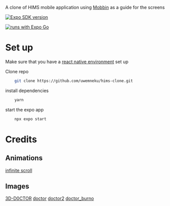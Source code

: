 A clone of HIMS mobile application using [Mobbin](https://mobbin.com/apps/hims-ios-c234e7b0-5f25-42c5-8ab2-ba6af5c872b5/558bf838-735f-4ab6-a132-5df6e33313c5/screens) as a guide for the screens

   <a aria-label="SDK version" href="https://www.npmjs.com/package/expo" target="_blank">
    <img alt="Expo SDK version" src="https://img.shields.io/npm/v/expo.svg?style=flat-square&label=SDK&labelColor=000000&color=4630EB" />
  </a>

[![runs with Expo Go](https://img.shields.io/badge/Runs%20with%20Expo%20Go-4630EB.svg?style=flat-square&logo=EXPO&labelColor=f3f3f3&logoColor=000)](https://expo.dev/client)

# Set up

Make sure that you have a [react native environment](https://reactnative.dev/docs/environment-setup) set up

Clone repo

```sh
    git clone https://github.com/uwemneku/hims-clone.git
```

install dependencies

```sh
    yarn
```

start the expo app

```sh
    npx expo start
```

# Credits

## Animations

[infinite scroll](https://codepen.io/nickcil/pen/BygPMY?editors=1100)

## Images

[3D-D0CTOR](https://www.figma.com/community/file/1155127546766846611)
[doctor](https://www.figma.com/community/file/1176360353412239534)
[doctor2](https://www.figma.com/community/file/1169922911743790308)
[doctor_burno](https://unsplash.com/photos/279xIHymPYY)
